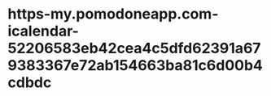 # https-my.pomodoneapp.com-icalendar-52206583eb42cea4c5dfd62391a679383367e72ab154663ba81c6d00b4cdbdc